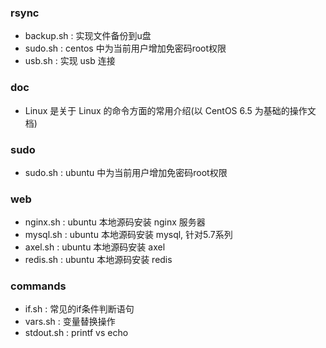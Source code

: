 ### rsync

- backup.sh :  实现文件备份到u盘
- sudo.sh :  centos 中为当前用户增加免密码root权限
- usb.sh :  实现 usb 连接


### doc

- Linux 是关于 Linux 的命令方面的常用介绍(以 CentOS 6.5 为基础的操作文档)


### sudo

- sudo.sh : ubuntu 中为当前用户增加免密码root权限


### web

- nginx.sh : ubuntu 本地源码安装 nginx 服务器
- mysql.sh : ubuntu 本地源码安装 mysql, 针对5.7系列
- axel.sh : ubuntu 本地源码安装 axel
- redis.sh : ubuntu 本地源码安装 redis


### commands

- if.sh : 常见的if条件判断语句
- vars.sh : 变量替换操作
- stdout.sh : printf vs echo

